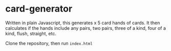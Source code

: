 # card-generator
Written in plain Javascript, this generates x 5 card hands of cards. It then calculates if the hands include any pairs, two pairs, three of a kind, four of a kind, flush, straight, etc.

Clone the repository, then run `index.html`
